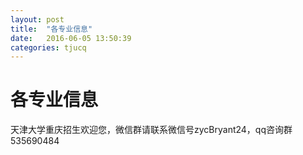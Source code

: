 ```yaml
---
layout: post
title:  "各专业信息"
date:   2016-06-05 13:50:39
categories: tjucq
---
```

# 各专业信息
天津大学重庆招生欢迎您，微信群请联系微信号zycBryant24，qq咨询群535690484
